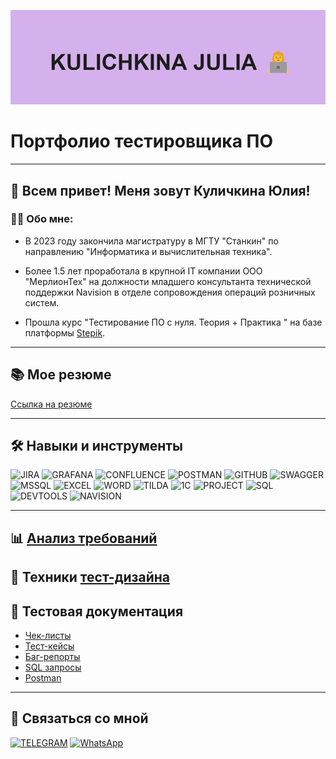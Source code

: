 ![header](https://github.com/kulichkinayuliya/kulichkinayuliya/blob/main/header.png)
# Портфолио тестировщика ПО 

---

## 👋 Всем привет! Меня зовут Куличкина Юлия!
### 👩‍💻 Обо мне:
* В 2023 году закончила магистратуру в МГТУ "Станкин" по направлению "Информатика и вычислительная техника".
  
* Более 1.5 лет проработала в крупной IT компании ООО "МерлионТех" на должности младшего консультанта технической поддержки Navision в отделе сопровождения операций розничных систем.
  
* Прошла курс "Тестирование ПО с нуля. Теория + Практика " на базе платформы [Stepik](https://stepik.org/course/171826/syllabus).
  
---

## 📚 Мое резюме
[Ссылка на резюме]()

---

## 🛠️ Навыки и инструменты
![JIRA](https://img.shields.io/badge/-JIRA-111111?style=for-the-badge&logo=jira&logoColor=1b76f1)
![GRAFANA](https://img.shields.io/badge/-GRAFANA-111111?style=for-the-badge&logo=grafana&logoColor=f26928)
![CONFLUENCE](https://img.shields.io/badge/-CONFLUENCE-111111?style=for-the-badge&logo=confluence&logoColor=214e82)
![POSTMAN](https://img.shields.io/badge/-POSTMAN-111111?style=for-the-badge&logo=postman&logoColor=fe6c37)
![GITHUB](https://img.shields.io/badge/-GITHUB-111111?style=for-the-badge&logo=github&logoColor=ffffff)
![SWAGGER](https://img.shields.io/badge/-SWAGGER-111111?style=for-the-badge&logo=swagger&logoColor=6d9803)
![MSSQL](https://img.shields.io/badge/-MSSQL-111111?style=for-the-badge&logo=MicrosoftSQLServer&logoColor=da5150)
![EXCEL](https://img.shields.io/badge/-EXCEL-111111?style=for-the-badge&logo=MicrosoftExcel&logoColor=21a463)
![WORD](https://img.shields.io/badge/-WORD-111111?style=for-the-badge&logo=MicrosoftWord&logoColor=2a7cd2)
![TILDA](https://img.shields.io/badge/-TILDA-111111?style=for-the-badge&logo=Tilda&logoColor=2a7cd2)
![1C](https://img.shields.io/badge/-1C-111111?style=for-the-badge&logo=1Ccompany)
![PROJECT](https://img.shields.io/badge/-PROJECT-111111?style=for-the-badge&logo=MicrosoftProject&logoColor=2a7cd2)
![SQL](https://img.shields.io/badge/-SQL-111111?style=for-the-badge&logo=sql&logoColor=2056c8)
![DEVTOOLS](https://img.shields.io/badge/-DEVTOOLS-111111?style=for-the-badge&logo=devtools)
![NAVISION](https://img.shields.io/badge/-NAVISION-111111?style=for-the-badge&logo=MicrosoftDynamicsNAV)

---
## 📊 [Анализ требований](https://github.com/kulichkinayuliya/Requirements-analysis)
## 📝 Техники [тест-дизайна](https://github.com/kulichkinayuliya/Test-Design/tree/main)


## 📁 Тестовая документация

* [Чек-листы](https://github.com/kulichkinayuliya/Check-List/tree/main)
* [Тест-кейсы](https://github.com/kulichkinayuliya/Test-Cases/tree/main)
* [Баг-репорты](https://github.com/kulichkinayuliya/Bug-Report/tree/main)
* [SQL запросы]()
* [Postman]()
  
---

## 📱 Связаться со мной
[![TELEGRAM](https://img.shields.io/badge/-Telegram-111111?style=for-the-badge&logo=telegram&logoColor=27A0D9)](https://t.me/yuliakln)
[![WhatsApp](https://img.shields.io/badge/-WhatsApp-111111?style=for-the-badge&logo=whatsapp&logoColor=3ec350)](https://wa.me/79106939047)

